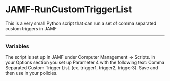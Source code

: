 <h1><b>JAMF-RunCustomTriggerList</b></h1>

This is a very small Python script that can run a set of comma separated custom triggers in JAMF

<hr>
<h3><b>Variables</b></h3>

The script is set up in JAMF under Computer Management -> Scripts. in your Options section you set up Parameter 4 with the following text: Comma Separated Custom Trigger List. (ex. trigger1, trigger2, trigger3). Save and then use in your policies.

